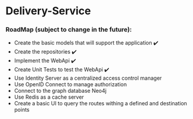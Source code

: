 # Delivery-Service

### RoadMap (subject to change in the future):
* Create the basic models that will support the application :heavy_check_mark:
* Create the repositories :heavy_check_mark:
* Implement the WebApi :heavy_check_mark:
* Create Unit Tests to test the WebApi :heavy_check_mark:
* Use Identity Server as a centralized access control manager
* Use OpenID Connect to manage authorization
* Connect to the graph database Neo4j
* Use Redis as a cache server
* Create a basic UI to query the routes withing a defined and destination points